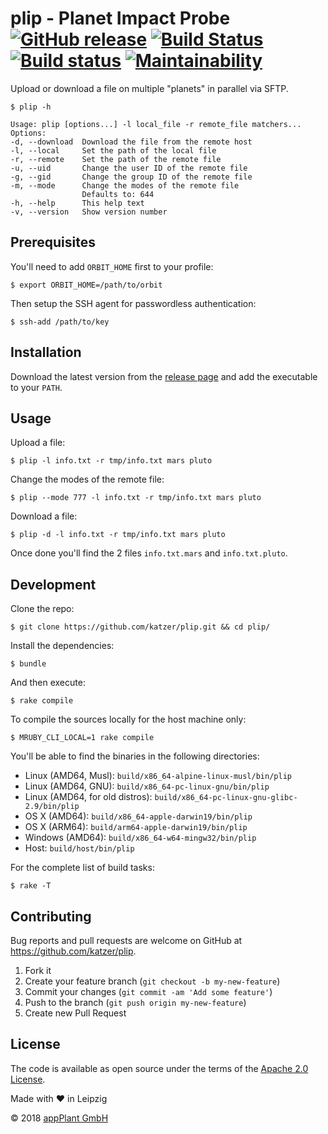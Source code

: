 # plip - Planet Impact Probe <br> [![GitHub release](https://img.shields.io/github/release/katzer/plip.svg)](https://github.com/katzer/plip/releases) [![Build Status](https://travis-ci.com/katzer/fifa.svg?branch=master)](https://travis-ci.com/katzer/fifa) [![Build status](https://ci.appveyor.com/api/projects/status/y4t2hib480fgsyl0/branch/master?svg=true)](https://ci.appveyor.com/project/katzer/plip/branch/master) [![Maintainability](https://api.codeclimate.com/v1/badges/39da9afecddcd804781f/maintainability)](https://codeclimate.com/github/katzer/plip/maintainability)

Upload or download a file on multiple "planets" in parallel via SFTP.

    $ plip -h

    Usage: plip [options...] -l local_file -r remote_file matchers...
    Options:
    -d, --download  Download the file from the remote host
    -l, --local     Set the path of the local file
    -r, --remote    Set the path of the remote file
    -u, --uid       Change the user ID of the remote file
    -g, --gid       Change the group ID of the remote file
    -m, --mode      Change the modes of the remote file
                    Defaults to: 644
    -h, --help      This help text
    -v, --version   Show version number

## Prerequisites

You'll need to add `ORBIT_HOME` first to your profile:

    $ export ORBIT_HOME=/path/to/orbit

Then setup the SSH agent for passwordless authentication:

    $ ssh-add /path/to/key

## Installation

Download the latest version from the [release page][releases] and add the executable to your `PATH`.

## Usage

Upload a file:

    $ plip -l info.txt -r tmp/info.txt mars pluto

Change the modes of the remote file:

    $ plip --mode 777 -l info.txt -r tmp/info.txt mars pluto

Download a file:

    $ plip -d -l info.txt -r tmp/info.txt mars pluto

Once done you'll find the 2 files `info.txt.mars` and `info.txt.pluto`.

## Development

Clone the repo:

    $ git clone https://github.com/katzer/plip.git && cd plip/

Install the dependencies:

    $ bundle

And then execute:

    $ rake compile

To compile the sources locally for the host machine only:

    $ MRUBY_CLI_LOCAL=1 rake compile

You'll be able to find the binaries in the following directories:

- Linux (AMD64, Musl): `build/x86_64-alpine-linux-musl/bin/plip`
- Linux (AMD64, GNU): `build/x86_64-pc-linux-gnu/bin/plip`
- Linux (AMD64, for old distros): `build/x86_64-pc-linux-gnu-glibc-2.9/bin/plip`
- OS X (AMD64): `build/x86_64-apple-darwin19/bin/plip`
- OS X (ARM64): `build/arm64-apple-darwin19/bin/plip`
- Windows (AMD64): `build/x86_64-w64-mingw32/bin/plip`
- Host: `build/host/bin/plip`

For the complete list of build tasks:

    $ rake -T

## Contributing

Bug reports and pull requests are welcome on GitHub at https://github.com/katzer/plip.

1. Fork it
2. Create your feature branch (`git checkout -b my-new-feature`)
3. Commit your changes (`git commit -am 'Add some feature'`)
4. Push to the branch (`git push origin my-new-feature`)
5. Create new Pull Request

## License

The code is available as open source under the terms of the [Apache 2.0 License][license].

Made with :heart: in Leipzig

© 2018 [appPlant GmbH][appplant]

[releases]: https://github.com/katzer/plip/releases
[license]: http://opensource.org/licenses/Apache-2.0
[appplant]: www.appplant.de
